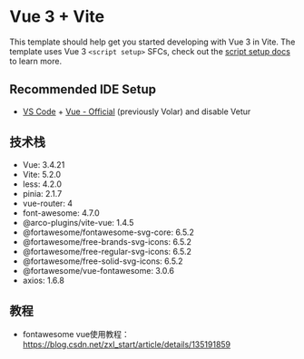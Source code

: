 # Vue 3 + Vite

This template should help get you started developing with Vue 3 in Vite. The template uses Vue 3 `<script setup>` SFCs, check out the [script setup docs](https://v3.vuejs.org/api/sfc-script-setup.html#sfc-script-setup) to learn more.

## Recommended IDE Setup

- [VS Code](https://code.visualstudio.com/) + [Vue - Official](https://marketplace.visualstudio.com/items?itemName=Vue.volar) (previously Volar) and disable Vetur
## 技术栈
- Vue: 3.4.21
- Vite: 5.2.0
- less: 4.2.0
- pinia: 2.1.7
- vue-router: 4
- font-awesome: 4.7.0
- @arco-plugins/vite-vue: 1.4.5
- @fortawesome/fontawesome-svg-core: 6.5.2
- @fortawesome/free-brands-svg-icons: 6.5.2
- @fortawesome/free-regular-svg-icons: 6.5.2
- @fortawesome/free-solid-svg-icons: 6.5.2
- @fortawesome/vue-fontawesome: 3.0.6
- axios: 1.6.8

## 教程
* fontawesome vue使用教程：https://blog.csdn.net/zxl_start/article/details/135191859